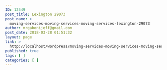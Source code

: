 ```yaml
---
ID: 12549
post_title: Lexington 29073
post_name: >
  moving-services-moving-services-moving-services-lexington-29073
author: mrgabonijeff@gmail.com
post_date: 2018-03-28 01:51:32
layout: page
link: >
  http://localhost/wordpress/moving-services-moving-services-moving-services-lexington-29073/
published: true
tags: [ ]
categories: [ ]
---
```

